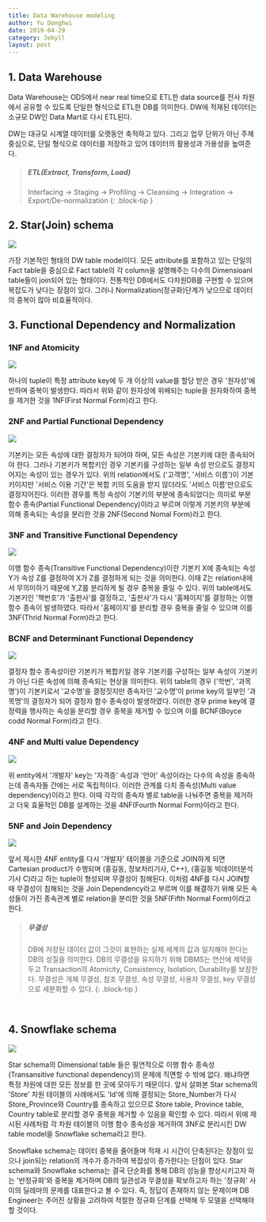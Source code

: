 ```yaml
---
title: Data Warehouse modeling
author: Yu Donghwi
date: 2019-04-29
category: Jekyll
layout: post
---
```


## 1. Data Warehouse ##
 Data Warehouse는 ODS에서 near real time으로 ETL한 data source를 전사 차원에서 공유할 수 있도록 단일한 형식으로 ETL한 DB를 의미한다. DW에 적재된 데이터는 소규모 DW인 Data Mart로 다시 ETL된다.
 
 DW는 대규모 시계열 데이터를 오랫동안 축적하고 있다. 그리고 업무 단위가 아닌 주제 중심으로, 단일 형식으로 데이터를 저장하고 있어 데이터의 활용성과 가용성을 높여준다.

>##### ETL(Extract, Transform, Load)
>
> Interfacing -> Staging -> Profiling -> Cleansing -> Integration -> Export/De-normalization
{: .block-tip }

## 2. Star(Join) schema ##

![](https://github.com/user-attachments/assets/ca8cb7fc-a94f-492c-8894-913fa87beeb5)

 가장 기본적인 형태의 DW table model이다. 모든 attribute를 포함하고 있는 단일의 Fact table을 중심으로 Fact table의 각 column을 설명해주는 다수의 Dimensioanl table들이 join되어 있는 형태이다. 전통적인 DB에서도 다차원DB를 구현할 수 있으며 복잡도가 낮다는 장점이 있다. 그러나 Normalization(정규화)단계가 낮으므로 데이터의 중복이 많아 비효율적이다.


## 3. Functional Dependency and Normalization ##

### 1NF and Atomicity ###

![](https://github.com/user-attachments/assets/de7580e5-9d0d-49af-8bd3-e08abba074ca)

하나의 tuple이 특정 attribute key에 두 개 이상의 value를 할당 받은 경우 '원자성'에 반하며 중복이 발생한다. 따라서 위와 같이 원자성에 위배되는 tuple을 원자화하여 중복을 제거한 것을 1NF(First Normal Form)라고 한다.

### 2NF and Partial Functional Dependency ###

![](https://github.com/user-attachments/assets/845a419b-fbe6-4d33-8e40-c0c29b0e7ee4)

기본키는 모든 속성에 대한 결정자가 되어야 하며, 모든 속성은 기본키에 대한 종속되어야 한다. 그러나 기본키가 복합키인 경우 기본키를 구성하는 일부 속성 만으로도 결정지어지는 속성이 있는 경우가 있다. 위의 relation에서도 ('고객명', '서비스 이름')이 기본키이지만 '서비스 이용 기간'은 복합 키의 도움을 받지 않더라도 '서비스 이름'만으로도 결정지어진다. 이러한 경우를 특정 속성이 기본키의 부분에 종속되었다는 의미로 부분 함수 종속(Partial Functional Dependency)이라고 부르며 이렇게 기본키의 부분에 의해 종속되는 속성을 분리한 것을 2NF(Second Nomal Form)라고 한다.


### 3NF and Transitive Functional Dependency ###

![](https://github.com/user-attachments/assets/5d92ed33-c421-4198-b33f-220c5c678763)

이행 함수 종속(Transitive Functional Dependency)이란 기본키 X에 종속되는 속성 Y가 속성 Z를 결정하여 X가 Z를 결정하게 되는 것을 의미한다. 이때 Z는 relation내에서 무의미하기 때문에 Y,Z를 분리하게 될 경우 중복을 줄일 수 있다. 위의 table에서도 기본키인 '책번호'가 '출판사'를 결정하고, '출판사'가 다시 '홈페이지'를 결정하는 이행 함수 종속이 발생하였다. 따라서 '홈페이지'를 분리할 경우 중복을 줄일 수 있으며 이를 3NF(Thrid Normal Form)라고 한다.  



### BCNF and Determinant Functional Dependency ###

![](https://github.com/user-attachments/assets/6aeac377-9b73-4d81-9b6d-46e43ee19934)

결정자 함수 종속성이란 기본키가 복합키일 경우 기본키를 구성하는 일부 속성이 기본키가 아닌 다른 속성에 의해 종속되는 현상을 의미한다. 위의 table의 경우 ('학번', '과목명')이 기본키로서 '교수명'을 결정짓지만 종속자인 '교수명'이 prime key의 일부인 '과목명'의 결정자가 되어 결정자 함수 종속성이 발생하였다. 이러한 경우 prime key에 결정력을 행사하는 속성을 분리할 경우 중복을 제거할 수 있으며 이를 BCNF(Boyce codd Normal Form)라고 한다. 


### 4NF and Multi value Dependency ###

![](https://github.com/user-attachments/assets/5b6fc97f-9002-463f-8c1a-ed2907f7d212)

위 entity에서 '개발자' key는 '자격증' 속성과 '언어' 속성이라는 다수의 속성을 종속하는데 종속자들 간에는 서로 독립적이다. 이러한 관계를 다치 종속성(Multi value dependency)이라고 한다. 이때 각각의 종속자 별로 table을 나눠주면 중복을 제거하고 더욱 효율적인 DB를 설계하는 것을 4NF(Fourth Normal Form)이라고 한다.


### 5NF and Join Dependency ###

![](https://github.com/user-attachments/assets/7c3eebae-18b8-4c1b-b75f-255456fc2fc4)

앞서 제시한 4NF entity를 다시 '개발자' 테이블을 기준으로 JOIN하게 되면 Cartesian product가 수행되며 (홍길동, 정보처리기사, C++), (홍길동 빅데이터분석기사 C)라고 하는 tuple이 형성되며 무결성이 침해된다. 이처럼 4NF를 다시 JOIN할 때 무결성이 침해되는 것을 Join Dependency라고 부르며 이를 해결하기 위해 모든 속성들이 가진 종속관계 별로 relation을 분리한 것을 5NF(Fifth Normal Form)이라고 한다.  

>##### 무결성
>
> DB에 저장된 데이터 값이 그것이 표현하는 실제 세계의 값과 일치해야 한다는 DB의 성질을 의미한다. DB의 무결성을 유지하기 위해 DBMS는 연산에 제약을 두고 Transaction의 Atomicity, Consistency, Isolation, Durability를 보장한다. 무결성은 개체 무결성, 참조 무결성, 속성 무결성, 사용자 무결성, key 무결성으로 세분화할 수 있다.
{: .block-tip }

<br>

## 4. Snowflake schema ##

![](https://github.com/user-attachments/assets/c281d1c6-d6fe-404d-99b2-41b6443a3814)

Star schema의 Dimensional table 들은 필연적으로 이행 함수 종속성(Transansitive functional dependency)의 문제에 직면할 수 밖에 없다. 왜냐하면 특정 차원에 대한 모든 정보를 한 곳에 모아두기 때문이다. 앞서 살펴본 Star schema의 'Store' 차원 테이블의 사례에서도 'Id'에 의해 결정되는 Store_Number가 다시 Store_Province와 Country를 종속하고 있으므로 Store table, Province table, Country table로 분리할 경우 중복을 제거할 수 있음을 확인할 수 있다. 따라서 위에 제시된 사례처럼 각 차원 테이블의 이행 함수 종속성을 제거하여 3NF로 분리시킨 DW table model을 Snowflake schema라고 한다. 

Snowflake schema는 데이터 중복을 줄어들며 적재 시 시간이 단축된다는 장점이 있으나 join되는 relation의 개수가 증가하여 복잡성이 증가한다는 단점이 있다. Star schema와 Snowflake schema는 결국 단순화를 통해 DB의 성능을 향상시키고자 하는 '반정규화'와 중복을 제거하며 DB의 일관성과 무결성을 확보하고자 하는 '정규화' 사이의 딜레마의 문제를 대표한다고 볼 수 있다. 즉, 정답이 존재하지 않는 문제이며 DB Engineer는 주어진 상황을 고려하여 적절한 정규화 단계를 선택해 두 모델을 선택해야 할 것이다.

